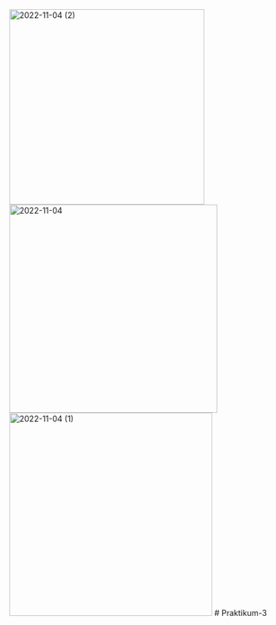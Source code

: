 <img width="348" alt="2022-11-04 (2)" src="https://user-images.githubusercontent.com/92660879/200024783-d86b3c20-2efe-4736-b177-bade1e7ceb07.png">
<img width="371" alt="2022-11-04" src="https://user-images.githubusercontent.com/92660879/200024785-ba3ed9ab-19b3-4a20-954b-faac9f5e7791.png">
<img width="362" alt="2022-11-04 (1)" src="https://user-images.githubusercontent.com/92660879/200024763-875d79e3-77a5-4f71-9f65-6cb7e4173382.png">
# Praktikum-3
